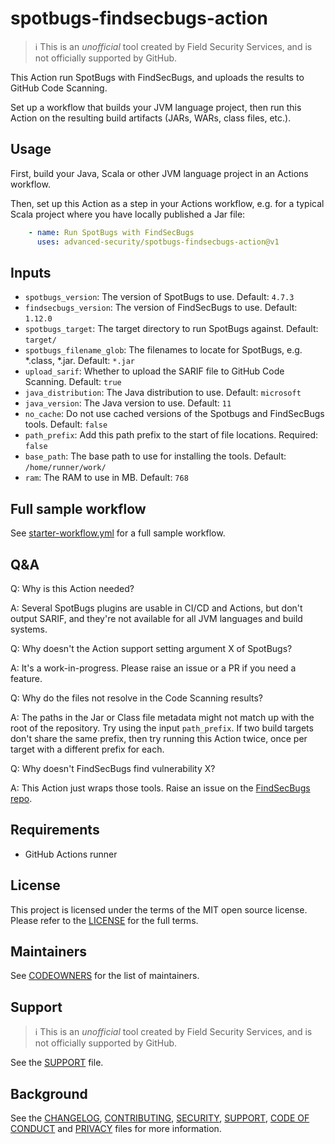 # spotbugs-findsecbugs-action

> ℹ️ This is an _unofficial_ tool created by Field Security Services, and is not officially supported by GitHub.

This Action run SpotBugs with FindSecBugs, and uploads the results to GitHub Code Scanning.

Set up a workflow that builds your JVM language project, then run this Action on the resulting build artifacts (JARs, WARs, class files, etc.).

## Usage

First, build your Java, Scala or other JVM language project in an Actions workflow.

Then, set up this Action as a step in your Actions workflow, e.g. for a typical Scala project where you have locally published a Jar file:

```yaml
    - name: Run SpotBugs with FindSecBugs
      uses: advanced-security/spotbugs-findsecbugs-action@v1
```

## Inputs

* `spotbugs_version`: The version of SpotBugs to use. Default: `4.7.3`
* `findsecbugs_version`: The version of FindSecBugs to use. Default: `1.12.0`
* `spotbugs_target`: The target directory to run SpotBugs against. Default: `target/`
* `spotbugs_filename_glob`: The filenames to locate for SpotBugs, e.g. *.class, *.jar. Default: `*.jar`
* `upload_sarif`: Whether to upload the SARIF file to GitHub Code Scanning. Default: `true`
* `java_distribution`: The Java distribution to use. Default: `microsoft`
* `java_version`: The Java version to use. Default: `11`
* `no_cache`: Do not use cached versions of the Spotbugs and FindSecBugs tools. Default: `false`
* `path_prefix`: Add this path prefix to the start of file locations. Required: `false`
* `base_path`: The base path to use for installing the tools. Default: `/home/runner/work/`
* `ram`: The RAM to use in MB. Default: `768`

## Full sample workflow

See [starter-workflow.yml](starter-workflow.yml) for a full sample workflow.

## Q&A

Q: Why is this Action needed?

A: Several SpotBugs plugins are usable in CI/CD and Actions, but don't output SARIF, and they're not available for all JVM languages and build systems.

Q: Why doesn't the Action support setting argument X of SpotBugs?

A: It's a work-in-progress. Please raise an issue or a PR if you need a feature.

Q: Why do the files not resolve in the Code Scanning results?

A: The paths in the Jar or Class file metadata might not match up with the root of the repository. Try using the input `path_prefix`. If two build targets don't share the same prefix, then try running this Action twice, once per target with a different prefix for each.

Q: Why doesn't FindSecBugs find vulnerability X?

A: This Action just wraps those tools. Raise an issue on the [FindSecBugs repo](https://github.com/find-sec-bugs/find-sec-bugs/).

## Requirements

* GitHub Actions runner

## License

This project is licensed under the terms of the MIT open source license. Please refer to the [LICENSE](LICENSE) for the full terms.

## Maintainers

See [CODEOWNERS](CODEOWNERS) for the list of maintainers.

## Support

> ℹ️ This is an _unofficial_ tool created by Field Security Services, and is not officially supported by GitHub.

See the [SUPPORT](SUPPORT.md) file.

## Background

See the [CHANGELOG](CHANGELOG.md), [CONTRIBUTING](CONTRIBUTING.md), [SECURITY](SECURITY.md), [SUPPORT](SUPPORT.md), [CODE OF CONDUCT](CODE_OF_CONDUCT.md) and [PRIVACY](PRIVACY.md) files for more information.
